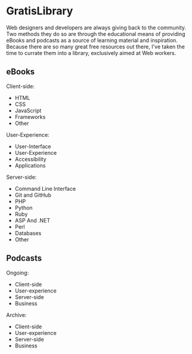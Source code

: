 # GratisLibrary
Web designers and developers are always giving back to the community. Two methods they do so are through the educational means of providing eBooks and podcasts as a source of learning material and inspiration. Because there are so many great free resources out there, I've taken the time to currate them into a library, exclusively aimed at Web workers.

## eBooks
Client-side:
* HTML
* CSS
* JavaScript
* Frameworks
* Other

User-Experience:
* User-Interface
* User-Experience
* Accessibility
* Applications

Server-side:
* Command Line Interface
* Git and GitHub
* PHP
* Python
* Ruby
* ASP And .NET
* Perl
* Databases
* Other

## Podcasts
Ongoing:
* Client-side
* User-experience
* Server-side
* Business

Archive:
* Client-side
* User-experience
* Server-side
* Business
